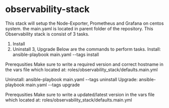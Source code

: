# observability-stack
This stack will setup the Node-Exporter, Prometheus and Grafana on centos system.
the main.yaml is located in parent folder of the repository.
This Observability stack is consist of 3 tasks.
1. Install
2. Uninstall
3, Upgrade
Below are the commands to perform tasks.
Install:
ansible-playbook main.yaml --tags install

Prerequsities
Make sure to write a required version and correct hostname in the vars file which located at:
roles/observability_stack/defaults.main.yml

Uninstall:
ansible-playbook main.yaml --tags uninstall
Upgrade:
ansible-playbook main.yaml --tags upgrade

Prerequsities
Make sure to write a updated/latest version in the vars file which located at:
roles/observability_stack/defaults.main.yml
